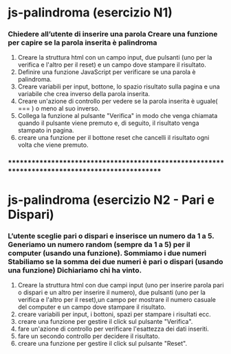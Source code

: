 # js-palindroma (esercizio N1)

### Chiedere all’utente di inserire una parola Creare una funzione per capire se la parola inserita è palindroma

1. Creare la struttura html con un campo input, due pulsanti (uno per la verifica e l'altro per il reset) e un campo dove stampare il risultato.
2. Definire una funzione JavaScript per verificare se una parola è palindroma.
3. Creare variabili per input, bottone, lo spazio risultato sulla pagina e una variabile che crea  inverso della parola inserita.
4. Creare un'azione di controllo per vedere se la parola inserita è uguale( === ) o meno al suo inverso.
5. Collega la funzione al pulsante "Verifica" in modo che venga chiamata quando il pulsante viene premuto e, di seguito, il risultato venga stampato in pagina.
6. creare una funzione per il bottone reset che cancelli il risultato ogni volta che viene premuto.


### **********************************************************************************************

# js-palindroma (esercizio N2 - Pari e Dispari)

### L’utente sceglie pari o dispari e inserisce un numero da 1 a 5. Generiamo un numero random (sempre da 1 a 5) per il computer (usando una funzione). Sommiamo i due numeri Stabiliamo se la somma dei due numeri è pari o dispari (usando una funzione) Dichiariamo chi ha vinto.

1. Creare la struttura html con due campi input (uno per inserire parola pari o dispari e un altro per inserire il numero), due pulsanti (uno per la verifica e l'altro per il reset),un campo per mostrare il numero casuale del computer e un campo dove stampare il risultato.
2. creare variabili per input, i bottoni, spazi per stampare i risultati ecc.
3. creare una funzione per gestire il click sul pulsante "Verifica".
4. fare  un'azione di controllo per verificare l'esattezza dei dati inseriti.
5. fare un secondo controllo per decidere il risultato.
6. creare una funzione per gestire il click sul pulsante "Reset".






